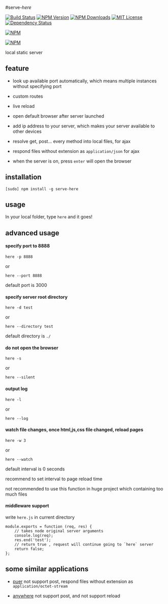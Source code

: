 #serve-*here*

[![Build Status][travis-image]][travis-url]
[![NPM Version][npm-version-image]][npm-url]
[![NPM Downloads][npm-downloads-image]][npm-url]
[![MIT License][license-image]][license-url]
[![Dependency Status][david-image]][david-url]

[![NPM][nodei-image]][nodei-url]

[![NPM][nodei-dl-image]][nodei-url]

local static server

## feature

- look up available port automatically, which means multiple instances without specifying port

- custom routes

- live reload

- open default browser after server launched

- add ip address to your server, which makes your server available to other devices

- resolve get, post... every method into local files, for ajax

- respond files without extension as `application/json` for ajax

- when the server is on, press `enter` will open the browser

## installation

`[sudo] npm install -g serve-here`

## usage

In your local folder, type `here` and it goes\!

## advanced usage

#### specify port to 8888

`here -p 8888`

or

`here --port 8888`

default port is 3000

#### specify server root directory

`here -d test`

or

`here --directory test`

default directory is `./`

#### do not open the browser

`here -s`

or

`here --silent`

#### output log

`here -l`

or

`here --log`


#### watch file changes, once html,js,css file changed, reload pages

`here -w 3`

or

`here --watch`

default interval is 0 seconds

recommend to set interval to page reload time

not recommended to use this function in huge project which containing too much files

#### middleware support

write `here.js` in current directory

```
module.exports = function (req, res) {
    // takes node original server arguments
    console.log(req);
    res.end('test');
    // return true , request will continue going to `here` server
    return false;
};

```

## some similar applications

- [puer](https://www.npmjs.com/package/puer) not support post, respond files without extension as `application/octet-stream`

- [anywhere](https://www.npmjs.com/package/anywhere) not support post, and not support reload


[npm-version-image]: http://img.shields.io/npm/v/serve-here.svg?style=flat-square
[npm-url]: https://www.npmjs.com/package/serve-here
[npm-downloads-image]: http://img.shields.io/npm/dm/serve-here.svg?style=flat-square
[license-image]: http://img.shields.io/badge/license-MIT-blue.svg?style=flat-square
[license-url]: LICENSE
[travis-image]: https://img.shields.io/travis/vivaxy/here.svg?style=flat-square
[travis-url]: https://travis-ci.org/vivaxy/here
[david-image]: http://img.shields.io/david/vivaxy/here.svg?style=flat-square
[david-url]: https://david-dm.org/vivaxy/here
[nodei-dl-image]: https://nodei.co/npm-dl/serve-here.png?height=3
[nodei-url]: https://nodei.co/npm/serve-here/
[nodei-image]: https://nodei.co/npm/serve-here.svg?downloads=true&downloadRank=true&stars=true
